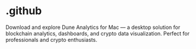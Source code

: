 # .github
Download and explore Dune Analytics for Mac — a desktop solution for blockchain analytics, dashboards, and crypto data visualization. Perfect for professionals and crypto enthusiasts.
